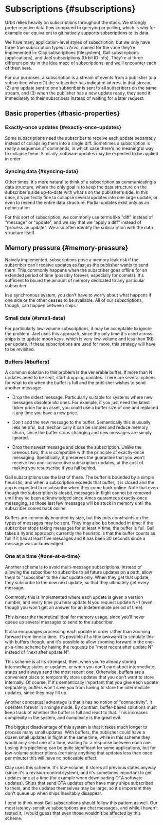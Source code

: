 # Subscriptions {#subscriptions}

Urbit relies heavily on subscriptions throughout the stack. We strongly prefer reactive data flow compared to querying or polling, which is why for example our equivalent to git natively supports subscriptions to its data.

We have many application-level styles of subscription, but we only have three true subscription types in Arvo, named for the vane they're implemented in: Clay subscriptions (filesystem), Gall subscriptions (applications), and Jael subscriptions (Urbit ID info). They're at three different points in the idea maze of subscriptions, and we'll encounter each of them here.

For our purposes, a subscription is a stream of events from a publisher to a subscriber, where (1) the subscriber has indicated interest in that stream, (2) any update sent to one subscriber is sent to all subscribers on the same stream, and (3) when the publisher has a new update ready, they send it immediately to their subscribers instead of waiting for a later request.

## Basic properties {#basic-properties}

### Exactly-once updates {#exactly-once-updates}

Some subscriptions need the subscriber to receive each update separately instead of collapsing them into a single diff. Sometimes a subscription is really a sequence of commands, in which case there's no meaningful way to collapse them. Similarly, software updates may be expected to be applied in order.

### Syncing data {#syncing-data}

Other times, it's more natural to think of a subscription as communicating a data structure, where the only goal is to keep the data structure on the subscriber's side up-to-date with what's on the publisher's side. In this case, it's perfectly fine to collapse several updates into one large update, or even to resend the entire data structure. Partial updates exist only as an optimization.

For this sort of subscription, we commonly use terms like "diff" instead of "message" or "update", and we say that we "apply a diff" instead of "process an update". We also often identify the subscription with the data structure itself.

## Memory pressure {#memory-pressure}

Naively implemented, subscriptions pose a memory leak risk if the subscriber can't receive updates as fast as the publisher wants to send them. This commonly happens when the subscriber goes offline for an extended period of time (possibly forever; especially for comets). It's sufficient to bound the amount of memory dedicated to any particular subscriber.

In a synchronous system, you don't have to worry about what happens if one side or the other ceases to be available. All of our subscriptions, though, can happen between ships.

### Small data {#small-data}

For particularly low-volume subscriptions, it may be acceptable to ignore the problem. Jael uses this approach, since the only time it's used across ships is to update moon keys, which is very low-volume and less than 1KB per update. If these subscriptions are used for more, this strategy will have to be revisited.

### Buffers {#buffers}

A common solution to this problem is the venerable buffer. If more than N updates need to be sent, start dropping updates. There are several options for what to do when the buffer is full and the publisher wishes to send another message:

- Drop the oldest message. Particularly suitable for systems where new messages obsolete old ones. For example, if you just need the latest ticker price for an asset, you could use a buffer size of one and replaced it any time you have a new price.

- Don't add the new message to the buffer. Semantically this is usually less helpful, but mechanically it can be simpler and reduce memory churn, since the buffer stops changing and new messages are simply ignored.

- Drop the newest message and close the subscription. Unlike the previous two, this is compatible with the principle of exactly-once messaging. Specifically, it preserves the guarantee that you won't receive two non-consecutive subscription updates, at the cost of making you resubscribe if you fall behind.

Gall subscriptions use the last of these. The buffer is bounded by a simple heuristic, and when a subscription exceeds that buffer, it is closed and the app is expected to resubscribe when they come back online. Note that even though the subscription is closed, messages in flight cannot be removed until they've been acknowledged since Ames guarantees exactly-once messaging, so those last few messages will be stuck in memory until the subscriber comes back online.

Buffers are commonly bounded by size, but this puts constraints on the types of messages may be sent. They may also be bounded in time: if the subscriber stops taking messages for at least X time, the buffer is full. Gall takes a hybrid approach; currently the heuristic is that the buffer counts as full if it has at least five messages and it has been 30 seconds since a message was acknowledged.

### One at a time {#one-at-a-time}

Another scheme is to avoid multi-message subscriptions. Instead of allowing the subscriber to subscribe to all future updates on a path, allow them to "subscribe" to the _next_ update only. When they get that update, they subscribe to the new next update, so that they ultimately get every message.

Commonly this is implemented where each update is given a version number, and every time you hear update N you request update N+1 (even though you won't get an answer for an indeterminate period of time).

This is near the theoretical ideal for memory usage, since you'll never queue up several messages to send to the subscriber.

It also encourages processing each update in order rather than zooming forward from time to time. It's possible (if a little awkward) to simulate this with buffers though, and it's possible to allow zooming forward in the one-at-a-time scheme by having the requests be "most recent after update N" instead of "next after update N".

This scheme is at its strongest, then, when you're already storing intermediate states or updates, or when you don't care about intermediate states and always send the most recent one. Otherwise, buffers are a convenient place to temporarily store updates that you don't want to store internally. Of course, if it's semantically important that you give each update separately, buffers won't save you from having to store the intermediate updates, since they may fill up.

Another conceptual advantage is that it has no notion of "connectivity". It operates forever in a single mode. By contrast, buffer-based solutions must keep track of whether the buffer is full and react to that. This increases complexity in the system, and complexity is the great evil.

The biggest disadvantage of this system is that it takes much longer to process many small updates. With buffers, the publisher could have a dozen small updates in flight at the same time, while in this scheme they would only send one at a time, waiting for a response between each one. Losing this pipelining can be quite significant for some applications, but for low-volume subscriptions (certainly anything that updates less than once per minute) this will have no noticeable effect.

Clay uses this scheme. It's low-volume, it stores all previous states anyway (since it's a revision-control system), and it's sometimes important to get updates one at a time (for example when downloading OTA software updates). Ships that send OTA updates often have many ships subscribed to them, and the updates themselves may be large, so it's important they don't queue up when ships inevitably disappear.

I tend to think most Gall subscriptions should follow this pattern as well. Our most latency-sensitive subscriptions are chat messages, and while I haven't tested it, I would guess that even those wouldn't be affected by this scheme.
